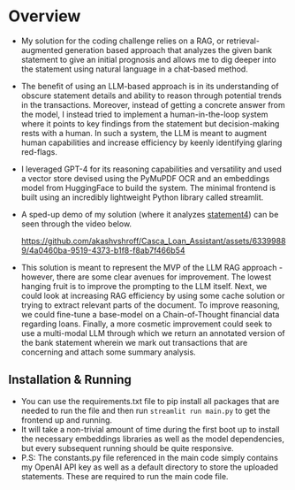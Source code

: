 # Overview

- My solution for the coding challenge relies on a RAG, or retrieval-augmented generation based approach that analyzes the given bank statement to give an initial prognosis and allows me to dig deeper into the statement using natural language in a chat-based method.
- The benefit of using an LLM-based approach is in its understanding of obscure statement details and ability to reason through potential trends in the transactions. Moreover, instead of getting a concrete answer from the model, I instead tried to implement a human-in-the-loop system where it points to key findings from the statement but decision-making rests with a human. In such a system, the LLM is meant to augment human capabilities and increase efficiency by keenly identifying glaring red-flags.
- I leveraged GPT-4 for its reasoning capabilities and versatility and used a vector store devised using the PyMuPDF OCR and an embeddings model from HuggingFace to build the system. The minimal frontend is built using an incredibly lightweight Python library called streamlit.
- A sped-up demo of my solution (where it analyzes [statement4](https://github.com/akashvshroff/Casca_Loan_Assistant/blob/main/statements/statement4.pdf)) can be seen through the video below.

  https://github.com/akashvshroff/Casca_Loan_Assistant/assets/63399889/4a0460ba-9519-4373-b1f8-f8ab7f466b54

- This solution is meant to represent the MVP of the LLM RAG approach - however, there are some clear avenues for improvement. The lowest hanging fruit is to improve the prompting to the LLM itself. Next, we could look at increasing RAG efficiency by using some cache solution or trying to extract relevant parts of the document. To improve reasoning, we could fine-tune a base-model on a Chain-of-Thought financial data regarding loans. Finally, a more cosmetic improvement could seek to use a multi-modal LLM through which we return an annotated version of the bank statement wherein we mark out transactions that are concerning and attach some summary analysis.

## Installation & Running
- You can use the requirements.txt file to pip install all packages that are needed to run the file and then run `streamlit run main.py` to get the frontend up and running. 
- It will take a non-trivial amount of time during the first boot up to install the necessary embeddings libraries as well as the model dependencies, but every subsequent running should be quite responsive.
- P.S: The constants.py file referenced in the main code simply contains my OpenAI API key as well as a default directory to store the uploaded statements. These are required to run the main code file.
